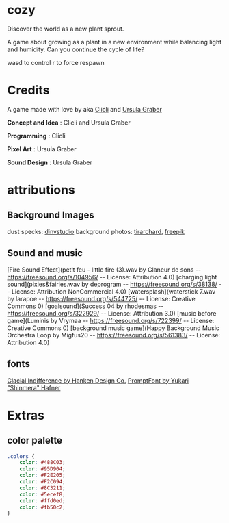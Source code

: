 # cozy

Discover the world as a new plant sprout.

A game about growing as a plant in a new environment while balancing light and humidity.
Can you continue the cycle of life?

wasd to control
r to force respawn

# Credits

A game made with love by aka [Clicli](https://clicligames.itch.io/) and [Ursula Graber](https://ursulagraber.com)

**Concept and Idea** : Clicli and Ursula Graber

**Programming** : Clicli

**Pixel Art** : Ursula Graber

**Sound Design** : Ursula Graber

# attributions

## Background Images

dust specks: [dinvstudio](https://dinvstudio.itch.io/dynamic-space-background-lite-free)
background photos: [tirarchard](https://www.freepik.com/author/tirachard), [freepik](https://www.freepik.com/author/freepik)

## Sound and music

[Fire Sound Effect](petit feu - little fire (3).wav by Glaneur de sons -- https://freesound.org/s/104956/ -- License: Attribution 4.0)
[charging light sound](pixies&fairies.wav by deprogram -- https://freesound.org/s/38138/ -- License: Attribution NonCommercial 4.0)
[watersplash](waterstick 7.wav by larapoe -- https://freesound.org/s/544725/ -- License: Creative Commons 0)
[goalsound](Success 04 by rhodesmas -- https://freesound.org/s/322929/ -- License: Attribution 3.0)
[music before game](Luminis by Vrymaa -- https://freesound.org/s/722399/ -- License: Creative Commons 0)
[background music game](Happy Background Music Orchestra Loop by Migfus20 -- https://freesound.org/s/561383/ -- License: Attribution 4.0)

## fonts

[Glacial Indifference by Hanken Design Co.](https://www.fontsquirrel.com/fonts/glacial-indifference)
[PromptFont by Yukari "Shinmera" Hafner](https://shinmera.com/promptfont)

# Extras

## color palette

```css
.colors {
    color: #488C03;
    color: #95D904;
    color: #F2E205;
    color: #F2C094;
    color: #8C3211;
    color: #5ecef8;
    color: #ffd0ed;
    color: #fb50c2;
}
```
